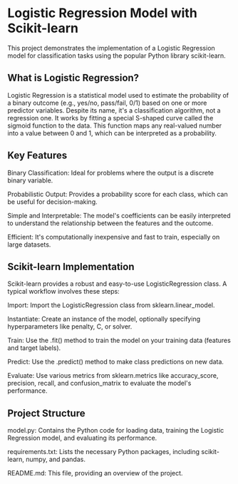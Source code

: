 # Logistic Regression Model with Scikit-learn
This project demonstrates the implementation of a Logistic Regression model for classification tasks using the popular Python library scikit-learn.

## What is Logistic Regression?
Logistic Regression is a statistical model used to estimate the probability of a binary outcome (e.g., yes/no, pass/fail, 0/1) based on one or more predictor variables. Despite its name, it's a classification algorithm, not a regression one. It works by fitting a special S-shaped curve called the sigmoid function to the data. This function maps any real-valued number into a value between 0 and 1, which can be interpreted as a probability.

## Key Features
Binary Classification: Ideal for problems where the output is a discrete binary variable.

Probabilistic Output: Provides a probability score for each class, which can be useful for decision-making.

Simple and Interpretable: The model's coefficients can be easily interpreted to understand the relationship between the features and the outcome.

Efficient: It's computationally inexpensive and fast to train, especially on large datasets.

## Scikit-learn Implementation
Scikit-learn provides a robust and easy-to-use LogisticRegression class. A typical workflow involves these steps:

Import: Import the LogisticRegression class from sklearn.linear_model.

Instantiate: Create an instance of the model, optionally specifying hyperparameters like penalty, C, or solver.

Train: Use the .fit() method to train the model on your training data (features and target labels).

Predict: Use the .predict() method to make class predictions on new data.

Evaluate: Use various metrics from sklearn.metrics like accuracy_score, precision, recall, and confusion_matrix to evaluate the model's performance.

## Project Structure
model.py: Contains the Python code for loading data, training the Logistic Regression model, and evaluating its performance.

requirements.txt: Lists the necessary Python packages, including scikit-learn, numpy, and pandas.

README.md: This file, providing an overview of the project.
